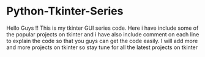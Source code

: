 # Python-Tkinter-Series
Hello Guys !! This is my tkinter GUI series code. Here i have include some of the popular projects on tkinter and i have also include comment on each line to explain the code so that you guys can get the code easily. I will add more and more projects on tkinter so stay tune for all the latest projects on tkinter
